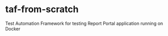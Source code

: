 # taf-from-scratch
Test Automation Framework for testing Report Portal application running on Docker
